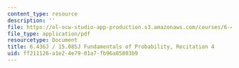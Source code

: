 ```yaml
---
content_type: resource
description: ''
file: https://ol-ocw-studio-app-production.s3.amazonaws.com/courses/6-436j-fundamentals-of-probability-fall-2018/ff211126a1e24e7901a7fb96a85803b9_MIT6_436JF18_rec4.pdf
file_type: application/pdf
resourcetype: Document
title: 6.436J / 15.085J Fundamentals of Probability, Recitation 4
uid: ff211126-a1e2-4e79-01a7-fb96a85803b9
---
```

